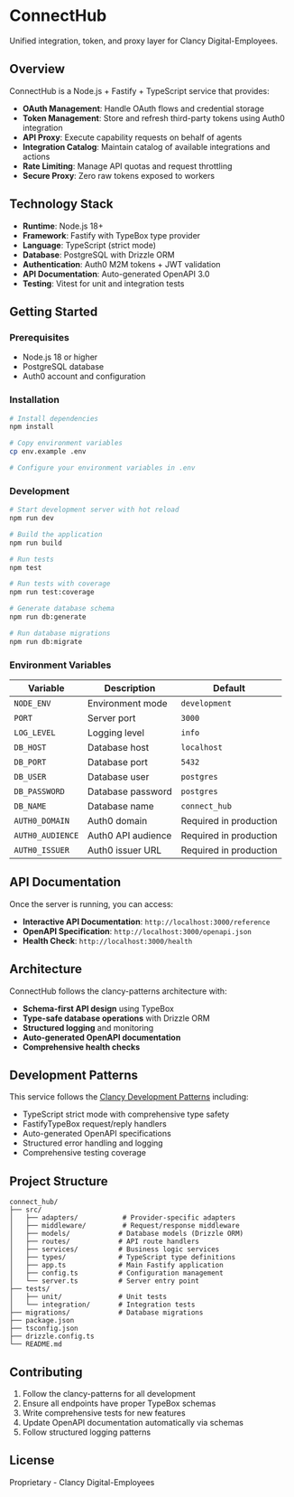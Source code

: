 # ConnectHub

Unified integration, token, and proxy layer for Clancy Digital-Employees.

## Overview

ConnectHub is a Node.js + Fastify + TypeScript service that provides:

- **OAuth Management**: Handle OAuth flows and credential storage
- **Token Management**: Store and refresh third-party tokens using Auth0 integration  
- **API Proxy**: Execute capability requests on behalf of agents
- **Integration Catalog**: Maintain catalog of available integrations and actions
- **Rate Limiting**: Manage API quotas and request throttling
- **Secure Proxy**: Zero raw tokens exposed to workers

## Technology Stack

- **Runtime**: Node.js 18+
- **Framework**: Fastify with TypeBox type provider
- **Language**: TypeScript (strict mode)
- **Database**: PostgreSQL with Drizzle ORM
- **Authentication**: Auth0 M2M tokens + JWT validation
- **API Documentation**: Auto-generated OpenAPI 3.0
- **Testing**: Vitest for unit and integration tests

## Getting Started

### Prerequisites

- Node.js 18 or higher
- PostgreSQL database
- Auth0 account and configuration

### Installation

```bash
# Install dependencies
npm install

# Copy environment variables
cp env.example .env

# Configure your environment variables in .env
```

### Development

```bash
# Start development server with hot reload
npm run dev

# Build the application
npm run build

# Run tests
npm test

# Run tests with coverage
npm run test:coverage

# Generate database schema
npm run db:generate

# Run database migrations
npm run db:migrate
```

### Environment Variables

| Variable | Description | Default |
|----------|-------------|---------|
| `NODE_ENV` | Environment mode | `development` |
| `PORT` | Server port | `3000` |
| `LOG_LEVEL` | Logging level | `info` |
| `DB_HOST` | Database host | `localhost` |
| `DB_PORT` | Database port | `5432` |
| `DB_USER` | Database user | `postgres` |
| `DB_PASSWORD` | Database password | `postgres` |
| `DB_NAME` | Database name | `connect_hub` |
| `AUTH0_DOMAIN` | Auth0 domain | Required in production |
| `AUTH0_AUDIENCE` | Auth0 API audience | Required in production |
| `AUTH0_ISSUER` | Auth0 issuer URL | Required in production |

## API Documentation

Once the server is running, you can access:

- **Interactive API Documentation**: `http://localhost:3000/reference`
- **OpenAPI Specification**: `http://localhost:3000/openapi.json`
- **Health Check**: `http://localhost:3000/health`

## Architecture

ConnectHub follows the clancy-patterns architecture with:

- **Schema-first API design** using TypeBox
- **Type-safe database operations** with Drizzle ORM
- **Structured logging** and monitoring
- **Auto-generated OpenAPI documentation**
- **Comprehensive health checks**

## Development Patterns

This service follows the [Clancy Development Patterns](../docs/clancy-patterns.md) including:

- TypeScript strict mode with comprehensive type safety
- FastifyTypeBox request/reply handlers
- Auto-generated OpenAPI specifications
- Structured error handling and logging
- Comprehensive testing coverage

## Project Structure

```
connect_hub/
├── src/
│   ├── adapters/           # Provider-specific adapters
│   ├── middleware/         # Request/response middleware
│   ├── models/            # Database models (Drizzle ORM)
│   ├── routes/            # API route handlers
│   ├── services/          # Business logic services
│   ├── types/             # TypeScript type definitions
│   ├── app.ts             # Main Fastify application
│   ├── config.ts          # Configuration management
│   └── server.ts          # Server entry point
├── tests/
│   ├── unit/              # Unit tests
│   └── integration/       # Integration tests
├── migrations/            # Database migrations
├── package.json
├── tsconfig.json
├── drizzle.config.ts
└── README.md
```

## Contributing

1. Follow the clancy-patterns for all development
2. Ensure all endpoints have proper TypeBox schemas
3. Write comprehensive tests for new features
4. Update OpenAPI documentation automatically via schemas
5. Follow structured logging patterns

## License

Proprietary - Clancy Digital-Employees 